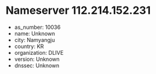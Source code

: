 # Nameserver 112.214.152.231

* as_number: 10036
* name: Unknown
* city: Namyangju
* country: KR
* organization: DLIVE
* version: Unknown
* dnssec: Unknown
